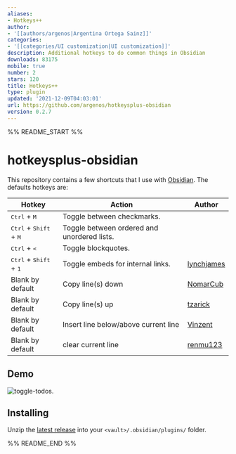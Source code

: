 ```yaml
---
aliases:
- Hotkeys++
author:
- '[[authors/argenos|Argentina Ortega Sainz]]'
categories:
- '[[categories/UI customization|UI customization]]'
description: Additional hotkeys to do common things in Obsidian
downloads: 83175
mobile: true
number: 2
stars: 120
title: Hotkeys++
type: plugin
updated: '2021-12-09T04:03:01'
url: https://github.com/argenos/hotkeysplus-obsidian
version: 0.2.7
---
```


%% README_START %%

# hotkeysplus-obsidian

This repository contains a few shortcuts that I use with [Obsidian](https://obsidian.md/). The defaults hotkeys are:

| Hotkey                                            | Action                                      | Author                                      |
| ------------------------------------------------- | ------------------------------------------- | ------------------------------------------- |
| <kbd>Ctrl</kbd> + <kbd>M</kbd>                    | Toggle between checkmarks.                  |                                             |
| <kbd>Ctrl</kbd> + <kbd>Shift</kbd> + <kbd>M</kbd> | Toggle between ordered and unordered lists. |                                             |
| <kbd>Ctrl</kbd> + <kbd><</kbd>                    | Toggle blockquotes.                         |                                             |
| <kbd>Ctrl</kbd> + <kbd>Shift</kbd> + <kbd>1</kbd> | Toggle embeds for internal links.           | [lynchjames](https://github.com/lynchjames) |
| Blank by default                                  | Copy line(s) down                           | [NomarCub](https://github.com/NomarCub)     |
| Blank by default                                  | Copy line(s) up                             | [tzarick](https://github.com/tzarick)       |
| Blank by default                                  | Insert line below/above current line        | [Vinzent](https://github.com/Vinzent03)     |
| Blank by default                                  | clear current line                          | [renmu123](https://github.com/renmu123)     |

## Demo

![toggle-todos](https://user-images.githubusercontent.com/5426039/89807985-b1278f00-db39-11ea-9cc1-7fc26fab6fd8.gif).

## Installing

Unzip the [latest release](https://github.com/argenos/hotkeysplus-obsidian/releases/latest) into your `<vault>/.obsidian/plugins/` folder.


%% README_END %%